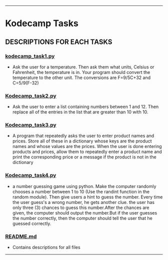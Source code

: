 ___

# Kodecamp Tasks

## DESCRIPTIONS FOR EACH TASKS

### [kodecamp_task1.py](./kodecamp_task1.py)
* Ask the user for a temperature. Then ask them what units, Celsius or Fahrenheit, the temperature is in. Your program should convert the temperature to the other unit. The conversions are F=9/5C+32 and C=5/9(F-32)

### [Kodecamp_task2.py](./kodecamp_task2.py)
* Ask the user to enter a list containing numbers between 1 and 12. Then replace all of the entries in the list that are greater than 10 with 10.
### [Kodecamp_task3.py](./kodecamp_task3.py)
* A program that repeatedly asks the user to enter product names and prices. Store all of these in a dictionary whose keys are the product names and whose values are the prices. When the user is done entering products and prices, allow them to repeatedly enter a product name and print the corresponding price or a message if the product is not in the dictionary
### [Kodecamp_task4.py](./kodecamp_task4.py)
* a number guessing game using python. Make the computer randomly chooses a number between 1 to 10 (Use the randint function in the random module). Then give users  a hint to guess the number. Every time the user guess's a wrong number, he gets another clue. the user has only three (3) chances to guess this number.After the chances are given, the computer should output the number.But if the user guesses the number correctly, then the computer should tell the user that he guessed correctly.

### [README.md](./README.md)
* Contains descriptions for all files
_ _ _
